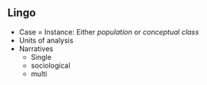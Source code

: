 ## Lingo

- Case = Instance: Either *population* or *conceptual class*
- Units of analysis 
- Narratives
	- Single
	- sociological
	- multi